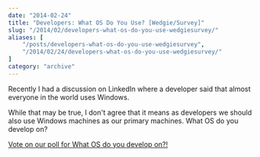 ```yaml
---
date: "2014-02-24"
title: "Developers: What OS Do You Use? [Wedgie/Survey]"
slug: "/2014/02/developers-what-os-do-you-use-wedgiesurvey/"
aliases: [
    "/posts/developers-what-os-do-you-use-wedgiesurvey",
    "/2014/02/24/developers-what-os-do-you-use-wedgiesurvey/"
]
category: "archive"
---
```


<p>Recently I had a discussion on LinkedIn where a developer said that almost everyone in the world uses Windows.</p>

<p>While that may be true, I don't agree that it means as developers we should also use Windows machines as our primary machines. What OS do you develop on?</p>

<p><script src='https://www.wedgies.com/js/widgets.js'></script><noscript><a href='https://www.wedgies.com/question/530c05c1aedea90200000005'>Vote on our poll for What OS do you develop on?!</a></noscript></p>

<div class='wedgie-widget' wd-pending wd-type='embed' wd-version='v1' id='530c05c1aedea90200000005' ></div>


